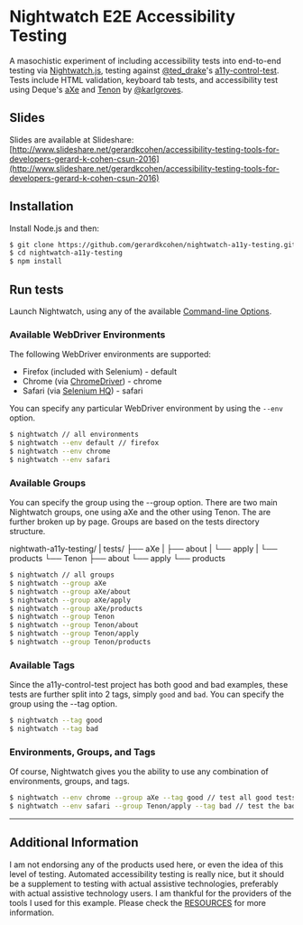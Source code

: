 # Nightwatch E2E Accessibility Testing

A masochistic experiment of including accessibility tests into end-to-end testing via [Nightwatch.js](http://nightwatchjs.org/), testing against [@ted_drake](https://twitter.com/ted_drake)'s [a11y-control-test](http://fyvr.net/acme/index.html). Tests include HTML validation,
keyboard tab tests, and accessibility test using Deque's [aXe](http://www.deque.com/products/axe/) and [Tenon](http://tenon.io/) by [@karlgroves](https://twitter.com/karlgroves).

## Slides

Slides are available at Slideshare: [http://www.slideshare.net/gerardkcohen/accessibility-testing-tools-for-developers-gerard-k-cohen-csun-2016](http://www.slideshare.net/gerardkcohen/accessibility-testing-tools-for-developers-gerard-k-cohen-csun-2016)

## Installation

Install Node.js and then:

```sh
$ git clone https://github.com/gerardkcohen/nightwatch-a11y-testing.git
$ cd nightwatch-a11y-testing
$ npm install
```

## Run tests

Launch Nightwatch, using any of the available [Command-line Options](http://nightwatchjs.org/guide#command-line-options).

### Available WebDriver Environments

The following WebDriver environments are supported:

* Firefox (included with Selenium) - default
* Chrome (via [ChromeDriver](https://www.npmjs.com/package/chromedriver)) - chrome
* Safari (via [Selenium HQ](http://docs.seleniumhq.org/download/)) - safari

You can specify any particular WebDriver environment by using the `--env` option.

```sh
$ nightwatch // all environments
$ nightwatch --env default // firefox
$ nightwatch --env chrome
$ nightwatch --env safari
```

### Available Groups

You can specify the group using the --group option. There are two main Nightwatch groups, one using aXe and the other using Tenon. The are further broken up by page. Groups are based on the tests directory structure.

nightwath-a11y-testing/
  |
tests/
  ├── aXe
  |   ├── about
  |   └── apply
  |   └── products
  └── Tenon
      ├── about
      └── apply
      └── products

```sh
$ nightwatch // all groups
$ nightwatch --group aXe
$ nightwatch --group aXe/about
$ nightwatch --group aXe/apply
$ nightwatch --group aXe/products
$ nightwatch --group Tenon
$ nightwatch --group Tenon/about
$ nightwatch --group Tenon/apply
$ nightwatch --group Tenon/products
```

### Available Tags

Since the a11y-control-test project has both good and bad examples, these tests are further
split into 2 tags, simply `good` and `bad`. You can specify the group using the --tag option.

```sh
$ nightwatch --tag good
$ nightwatch --tag bad
```

### Environments, Groups, and Tags

Of course, Nightwatch gives you the ability to use any combination of environments, groups, and tags.

```sh
$ nightwatch --env chrome --group aXe --tag good // test all good tests with aXe using Chrome
$ nightwatch --env safari --group Tenon/apply --tag bad // test the bad apply page with Tenon using Safari
```

---

## Additional Information

I am not endorsing any of the products used here, or even the idea of this level of testing. Automated accessibility testing is really nice, but it should be a supplement to testing with actual assistive technologies, preferably with actual assistive technology users. I am thankful for the providers of the tools I used for this example. Please check the [RESOURCES](./RESOURCES.MD) for more information.

